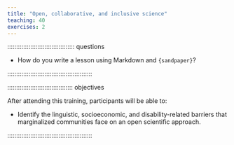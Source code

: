 ```yaml
---
title: "Open, collaborative, and inclusive science"
teaching: 40
exercises: 2
---
```


:::::::::::::::::::::::::::::::::::::: questions

- How do you write a lesson using Markdown and `{sandpaper}`?

::::::::::::::::::::::::::::::::::::::::::::::::

::::::::::::::::::::::::::::::::::::: objectives

After attending this training, participants will be able to:

- Identify the linguistic, socioeconomic, and disability-related barriers that marginalized communities face on an open scientific approach.

::::::::::::::::::::::::::::::::::::::::::::::::
